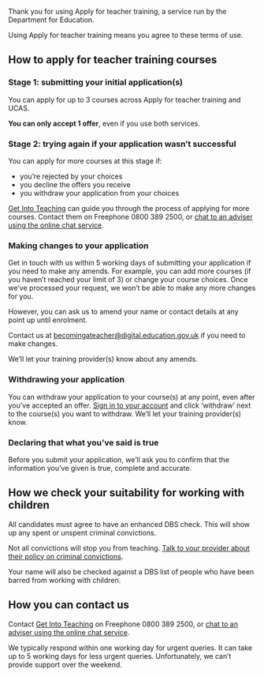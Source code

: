 Thank you for using Apply for teacher training, a service run by the Department for Education.

Using Apply for teacher training means you agree to these terms of use.

## How to apply for teacher training courses

### Stage 1: submitting your initial application(s)

You can apply for up to 3 courses across Apply for teacher training and UCAS.

**You can only accept 1 offer**, even if you use both services.

### Stage 2: trying again if your application wasn’t successful

You can apply for more courses at this stage if:

* you’re rejected by your choices
* you decline the offers you receive
* you withdraw your application from your choices

[Get Into Teaching](https://getintoteaching.education.gov.uk/get-help-and-support) can guide you through the process of applying for more courses. Contact them on Freephone 0800 389 2500, or [chat to an adviser using the online chat service](https://getintoteaching.education.gov.uk/lp/live-chat).

### Making changes to your application

Get in touch with us within 5 working days of submitting your application if you need to make any amends. For example, you can add more courses (if you haven’t reached your limit of 3) or change your course choices. Once we’ve processed your request, we won’t be able to make any more changes for you.

However, you can ask us to amend your name or contact details at any point up until enrolment.

Contact us at <becomingateacher@digital.education.gov.uk> if you need to make changes.

We’ll let your training provider(s) know about any amends.

### Withdrawing your application

You can withdraw your application to your course(s) at any point, even after you’ve accepted an offer. [Sign in to your account](/candidate/sign-in) and click ‘withdraw’ next to the course(s) you want to withdraw. We’ll let your training provider(s) know.

### Declaring that what you’ve said is true

Before you submit your application, we’ll ask you to confirm that the information you’ve given is true, complete and accurate.

## How we check your suitability for working with children

All candidates must agree to have an enhanced DBS check. This will show up any spent or unspent criminal convictions.

Not all convictions will stop you from teaching. [Talk to your provider about their policy on criminal convictions](https://www.gov.uk/exoffenders-and-employment).

Your name will also be checked against a DBS list of people who have been barred from working with children.

## How you can contact us

Contact [Get Into Teaching](https://getintoteaching.education.gov.uk/get-help-and-support) on Freephone 0800 389 2500, or [chat to an adviser using the online chat service](https://getintoteaching.education.gov.uk/lp/live-chat).

We typically respond within one working day for urgent queries. It can take up to 5 working days for less urgent queries. Unfortunately, we can’t provide support over the weekend.
